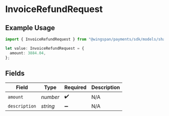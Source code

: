 # InvoiceRefundRequest

## Example Usage

```typescript
import { InvoiceRefundRequest } from "@wingspan/payments/sdk/models/shared";

let value: InvoiceRefundRequest = {
  amount: 3884.04,
};
```

## Fields

| Field              | Type               | Required           | Description        |
| ------------------ | ------------------ | ------------------ | ------------------ |
| `amount`           | *number*           | :heavy_check_mark: | N/A                |
| `description`      | *string*           | :heavy_minus_sign: | N/A                |